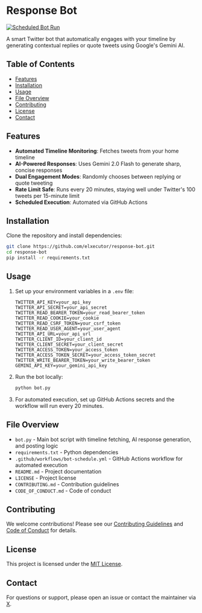 # Response Bot

[![Scheduled Bot Run](https://github.com/elxecutor/response-bot/actions/workflows/bot-schedule.yml/badge.svg)](https://github.com/elxecutor/response-bot/actions/workflows/bot-schedule.yml)

A smart Twitter bot that automatically engages with your timeline by generating contextual replies or quote tweets using Google's Gemini AI.

## Table of Contents
- [Features](#features)
- [Installation](#installation)
- [Usage](#usage)
- [File Overview](#file-overview)
- [Contributing](#contributing)
- [License](#license)
- [Contact](#contact)

## Features
- **Automated Timeline Monitoring**: Fetches tweets from your home timeline
- **AI-Powered Responses**: Uses Gemini 2.0 Flash to generate sharp, concise responses
- **Dual Engagement Modes**: Randomly chooses between replying or quote tweeting
- **Rate Limit Safe**: Runs every 20 minutes, staying well under Twitter's 100 tweets per 15-minute limit
- **Scheduled Execution**: Automated via GitHub Actions

## Installation
Clone the repository and install dependencies:

```bash
git clone https://github.com/elxecutor/response-bot.git
cd response-bot
pip install -r requirements.txt
```

## Usage
1. Set up your environment variables in a `.env` file:
   ```env
   TWITTER_API_KEY=your_api_key
   TWITTER_API_SECRET=your_api_secret
   TWITTER_READ_BEARER_TOKEN=your_read_bearer_token
   TWITTER_READ_COOKIE=your_cookie
   TWITTER_READ_CSRF_TOKEN=your_csrf_token
   TWITTER_READ_USER_AGENT=your_user_agent
   TWITTER_API_URL=your_api_url
   TWITTER_CLIENT_ID=your_client_id
   TWITTER_CLIENT_SECRET=your_client_secret
   TWITTER_ACCESS_TOKEN=your_access_token
   TWITTER_ACCESS_TOKEN_SECRET=your_access_token_secret
   TWITTER_WRITE_BEARER_TOKEN=your_write_bearer_token
   GEMINI_API_KEY=your_gemini_api_key
   ```

2. Run the bot locally:
   ```bash
   python bot.py
   ```

3. For automated execution, set up GitHub Actions secrets and the workflow will run every 20 minutes.

## File Overview
- `bot.py` - Main bot script with timeline fetching, AI response generation, and posting logic
- `requirements.txt` - Python dependencies
- `.github/workflows/bot-schedule.yml` - GitHub Actions workflow for automated execution
- `README.md` - Project documentation
- `LICENSE` - Project license
- `CONTRIBUTING.md` - Contribution guidelines
- `CODE_OF_CONDUCT.md` - Code of conduct

## Contributing
We welcome contributions! Please see our [Contributing Guidelines](CONTRIBUTING.md) and [Code of Conduct](CODE_OF_CONDUCT.md) for details.

## License
This project is licensed under the [MIT License](LICENSE).

## Contact
For questions or support, please open an issue or contact the maintainer via [X](https://x.com/elxecutor/).
